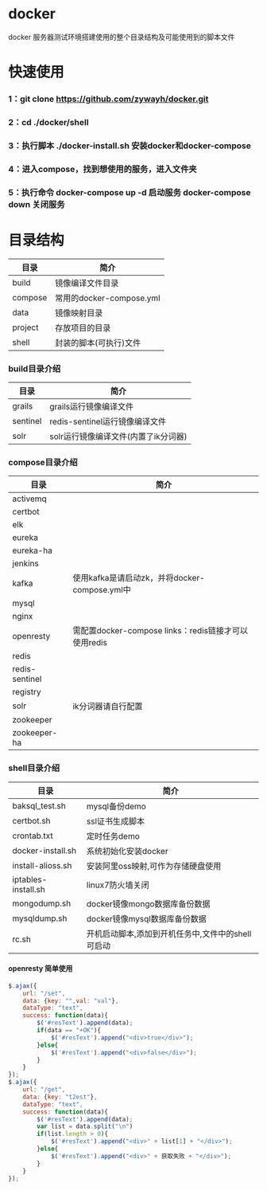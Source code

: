 # docker
docker 服务器测试环境搭建使用的整个目录结构及可能使用到的脚本文件

# 快速使用
### 1：git clone https://github.com/zywayh/docker.git
### 2：cd ./docker/shell
### 3：执行脚本  ./docker-install.sh  安装docker和docker-compose
### 4：进入compose，找到想使用的服务，进入文件夹
### 5：执行命令 docker-compose up -d 启动服务   docker-compose down 关闭服务

# 目录结构
目录|简介
---|---
build|镜像编译文件目录
compose|常用的docker-compose.yml
data|镜像映射目录
project|存放项目的目录
shell|封装的脚本(可执行)文件

### build目录介绍
目录|简介
---|---
grails|grails运行镜像编译文件
sentinel|redis-sentinel运行镜像编译文件
solr|solr运行镜像编译文件(内置了ik分词器)

### compose目录介绍
目录|简介
---|---
activemq|
certbot|
elk|
eureka|
eureka-ha|
jenkins|
kafka|使用kafka是请启动zk，并将docker-compose.yml中
mysql|
nginx|
openresty|需配置docker-compose links：redis链接才可以使用redis
redis|
redis-sentinel|
registry|
solr|ik分词器请自行配置
zookeeper|
zookeeper-ha|

### shell目录介绍
目录|简介
---|---
baksql_test.sh|mysql备份demo
certbot.sh|ssl证书生成脚本
crontab.txt|定时任务demo
docker-install.sh|系统初始化安装docker
install-alioss.sh|安装阿里oss映射,可作为存储硬盘使用
iptables-install.sh|linux7防火墙关闭
mongodump.sh|docker镜像mongo数据库备份数据
mysqldump.sh|docker镜像mysql数据库备份数据
rc.sh|开机启动脚本,添加到开机任务中,文件中的shell可启动



#### openresty 简单使用

```js
$.ajax({
	url: "/set",
	data: {key: "",val: "val"},
	dataType: "text",
	success: function(data){
		$('#resText').append(data);
		if(data == "+OK"){
			$('#resText').append("<div>true</div>");
		}else{
			$('#resText').append("<div>false</div>");
		}
	}
});
$.ajax({
	url: "/get",
	data: {key: "t2est"},
	dataType: "text",
	success: function(data){
		$('#resText').append(data);
		var list = data.split("\n")
		if(list.length > 0){
			$('#resText').append("<div>" + list[1] + "</div>");
		}else{
			$('#resText').append("<div>" + 获取失败 + "</div>");
		}
	}
});
```



